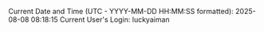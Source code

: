 Current Date and Time (UTC - YYYY-MM-DD HH:MM:SS formatted): 2025-08-08 08:18:15
Current User's Login: luckyaiman
